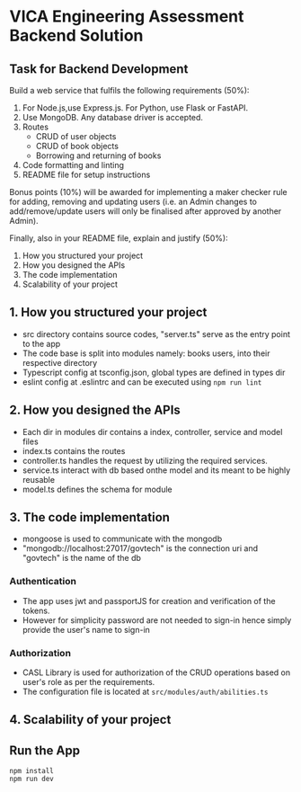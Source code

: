 # VICA Engineering Assessment Backend Solution

## Task for Backend Development

Build a web service that fulfils the following requirements (50%):

1. For Node.js,use Express.js. For Python, use Flask or FastAPI.
2. Use MongoDB. Any database driver is accepted.
3. Routes
   - CRUD of user objects
   - CRUD of book objects
   - Borrowing and returning of books
4. Code formatting and linting
5. README file for setup instructions

Bonus points (10%) will be awarded for implementing a maker checker rule for adding, removing and updating users (i.e. an Admin changes to add/remove/update users will only be finalised after approved by another Admin).

Finally, also in your README file, explain and justify (50%):

1. How you structured your project
2. How you designed the APIs
3. The code implementation
4. Scalability of your project

## 1. How you structured your project

- src directory contains source codes, "server.ts" serve as the entry point to the app
- The code base is split into modules namely: books users, into their respective directory
- Typescript config at tsconfig.json, global types are defined in types dir
- eslint config at .eslintrc and can be executed using `npm run lint`

## 2. How you designed the APIs

- Each dir in modules dir contains a index, controller, service and model files
- index.ts contains the routes
- controller.ts handles the request by utilizing the required services.
- service.ts interact with db based onthe model and its meant to be highly reusable
- model.ts defines the schema for module

## 3. The code implementation

- mongoose is used to communicate with the mongodb
- "mongodb://localhost:27017/govtech" is the connection uri and "govtech" is the name of the db

### Authentication

- The app uses jwt and passportJS for creation and verification of the tokens.
- However for simplicity password are not needed to sign-in hence simply provide the user's name to sign-in

### Authorization

- CASL Library is used for authorization of the CRUD operations based on user's role as per the requirements.
- The configuration file is located at `src/modules/auth/abilities.ts`

## 4. Scalability of your project


## Run the App

    npm install
    npm run dev
